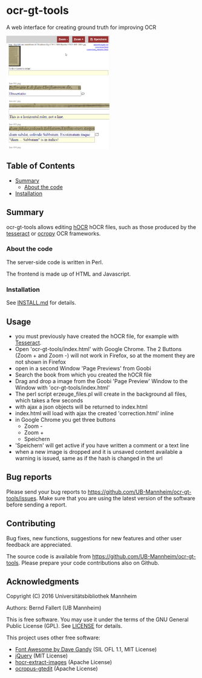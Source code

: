 # ocr-gt-tools

A web interface for creating ground truth for improving OCR 

<img src="./screenshot.png" height="300"/>

## Table of Contents

  * [Summary](#summary)
    * [About the code](#about-the-code)
  * [Installation](#installation)

## Summary

ocr-gt-tools allows editing
[hOCR](https://github.com/kba/hocr-spec/blob/master/hocr-spec.md) hOCR files,
such as those produced by the
[tesseract](https://github.com/tesseract-ocr/tesseract) or
[ocropy](https://github.com/tmbdev/ocropy) OCR frameworks.

### About the code

The server-side code is written in Perl.

The frontend is made up of HTML and Javascript.

### Installation

See [INSTALL.md](INSTALL.md) for details.

## Usage

- you must previously have created the hOCR file, for example with [Tesseract](https://github.com/tesseract-ocr/tesseract).
- Open 'ocr-gt-tools/index.html' with Google Chrome. The 2 Buttons (Zoom + and Zoom -) will not work in Firefox, so at the moment they are not shown in Firefox
- open in a second Window 'Page Previews' from Goobi
- Search the book from which you created the hOCR file
- Drag and drop a image from the Goobi 'Page Preview' Window to the Window with 'ocr-gt-tools/index.html'
- The perl script erzeuge_files.pl will create in the background all files, which takes a few seconds
- with ajax a json objects will be returned to index.html
- index.html will load with ajax the created 'correction.html' inline
- in Google Chrome you get three buttons
  - Zoom -
  - Zoom +
  - Speichern
- 'Speichern' will get active if you have written a comment or a text line
- when a new image is dropped and it is unsaved content available a warning is issued, same as if the hash is changed in the url



## Bug reports

Please send your bug reports to https://github.com/UB-Mannheim/ocr-gt-tools/issues.
Make sure that you are using the latest version of the software
before sending a report.


## Contributing

Bug fixes, new functions, suggestions for new features and
other user feedback are appreciated.

The source code is available from https://github.com/UB-Mannheim/ocr-gt-tools.
Please prepare your code contributions also on Github.


## Acknowledgments

Copyright (C) 2016 Universitätsbibliothek Mannheim

Authors: Bernd Fallert (UB Mannheim)

This is free software. You may use it under the terms of the
GNU General Public License (GPL). See [LICENSE](LICENSE) for details.

This project uses other free software:

* [Font Awesome by Dave Gandy](http://fontawesome.io/) (SIL OFL 1.1, MIT License)
* [jQuery](http://jquery.com/) (MIT License)
* [hocr-extract-images](https://github.com/tmbdev/hocr-tools) (Apache License)
* [ocropus-gtedit](https://github.com/tmbdev/ocropy) (Apache License)
